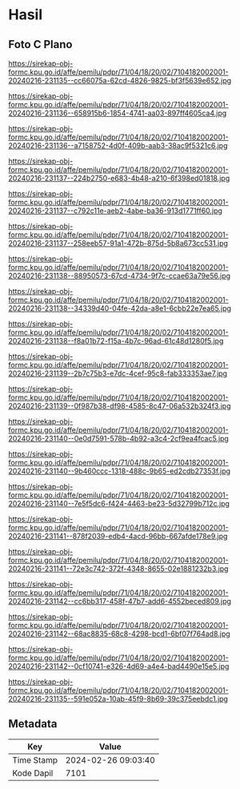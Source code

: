 # Hasil

## Foto C Plano

https://sirekap-obj-formc.kpu.go.id/affe/pemilu/pdpr/71/04/18/20/02/7104182002001-20240216-231135--cc66075a-62cd-4826-9825-bf3f5639e652.jpg

https://sirekap-obj-formc.kpu.go.id/affe/pemilu/pdpr/71/04/18/20/02/7104182002001-20240216-231136--658915b6-1854-4741-aa03-897ff4605ca4.jpg

https://sirekap-obj-formc.kpu.go.id/affe/pemilu/pdpr/71/04/18/20/02/7104182002001-20240216-231136--a7158752-4d0f-409b-aab3-38ac9f5321c6.jpg

https://sirekap-obj-formc.kpu.go.id/affe/pemilu/pdpr/71/04/18/20/02/7104182002001-20240216-231137--224b2750-e683-4b48-a210-6f398ed01818.jpg

https://sirekap-obj-formc.kpu.go.id/affe/pemilu/pdpr/71/04/18/20/02/7104182002001-20240216-231137--c792c11e-aeb2-4abe-ba36-913d1771ff60.jpg

https://sirekap-obj-formc.kpu.go.id/affe/pemilu/pdpr/71/04/18/20/02/7104182002001-20240216-231137--258eeb57-91a1-472b-875d-5b8a673cc531.jpg

https://sirekap-obj-formc.kpu.go.id/affe/pemilu/pdpr/71/04/18/20/02/7104182002001-20240216-231138--88950573-67cd-4734-9f7c-ccae63a79e56.jpg

https://sirekap-obj-formc.kpu.go.id/affe/pemilu/pdpr/71/04/18/20/02/7104182002001-20240216-231138--34339d40-04fe-42da-a8e1-6cbb22e7ea65.jpg

https://sirekap-obj-formc.kpu.go.id/affe/pemilu/pdpr/71/04/18/20/02/7104182002001-20240216-231138--f8a01b72-f15a-4b7c-96ad-61c48d1280f5.jpg

https://sirekap-obj-formc.kpu.go.id/affe/pemilu/pdpr/71/04/18/20/02/7104182002001-20240216-231139--2b7c75b3-e7dc-4cef-95c8-fab333353ae7.jpg

https://sirekap-obj-formc.kpu.go.id/affe/pemilu/pdpr/71/04/18/20/02/7104182002001-20240216-231139--0f987b38-df98-4585-8c47-06a532b324f3.jpg

https://sirekap-obj-formc.kpu.go.id/affe/pemilu/pdpr/71/04/18/20/02/7104182002001-20240216-231140--0e0d7591-578b-4b92-a3c4-2cf9ea4fcac5.jpg

https://sirekap-obj-formc.kpu.go.id/affe/pemilu/pdpr/71/04/18/20/02/7104182002001-20240216-231140--9b460ccc-1318-488c-9b65-ed2cdb27353f.jpg

https://sirekap-obj-formc.kpu.go.id/affe/pemilu/pdpr/71/04/18/20/02/7104182002001-20240216-231140--7e5f5dc6-f424-4463-be23-5d32799b712c.jpg

https://sirekap-obj-formc.kpu.go.id/affe/pemilu/pdpr/71/04/18/20/02/7104182002001-20240216-231141--878f2039-edb4-4acd-96bb-667afde178e9.jpg

https://sirekap-obj-formc.kpu.go.id/affe/pemilu/pdpr/71/04/18/20/02/7104182002001-20240216-231141--72e3c742-372f-4348-8655-02e1881232b3.jpg

https://sirekap-obj-formc.kpu.go.id/affe/pemilu/pdpr/71/04/18/20/02/7104182002001-20240216-231142--cc6bb317-458f-47b7-add6-4552beced809.jpg

https://sirekap-obj-formc.kpu.go.id/affe/pemilu/pdpr/71/04/18/20/02/7104182002001-20240216-231142--68ac8835-68c8-4298-bcd1-6bf07f764ad8.jpg

https://sirekap-obj-formc.kpu.go.id/affe/pemilu/pdpr/71/04/18/20/02/7104182002001-20240216-231142--0cf10741-e326-4d69-a4e4-bad4490e15e5.jpg

https://sirekap-obj-formc.kpu.go.id/affe/pemilu/pdpr/71/04/18/20/02/7104182002001-20240216-231135--591e052a-10ab-45f9-8b69-39c375eebdc1.jpg


## Metadata

| Key        | Value               |
| ---------- | ------------------- |
| Time Stamp | 2024-02-26 09:03:40 |
| Kode Dapil | 7101                |




